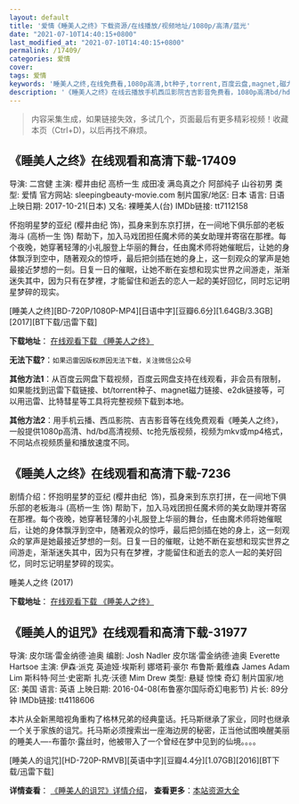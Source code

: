 ```yaml
---
layout: default
title: '爱情《睡美人之终》下载资源/在线播放/视频地址/1080p/高清/蓝光'
date: "2021-07-10T14:40:15+0800"
last_modified_at: "2021-07-10T14:40:15+0800"
permalink: /17409/
categories: 爱情
cover:
tags: 爱情
keywords: '睡美人之终,在线免费看,1080p高清,bt种子,torrent,百度云盘,magnet,磁力链,迅雷下载资源'
description: '《睡美人之终》在线云播放手机西瓜影院吉吉影音免费看，1080p高清bd/hd未删减完整版和tc抢先枪版，mkv/mp4格式，附带bt/torrent种子、magnet/磁力链、百度云盘、网盘资源迅雷下载链接'
---
```


>内容采集生成，如果链接失效，多试几个，页面最后有更多精彩视频！收藏本页（Ctrl+D)，以后再找不麻烦。


## 《睡美人之终》在线观看和高清下载-17409

导演: 二宫健 主演: 樱井由纪 高桥一生 成田凌 满岛真之介 阿部纯子 山谷初男 类型: 爱情 官方网站: sleepingbeauty-movie.com 制片国家/地区: 日本 语言: 日语 上映日期: 2017-10-21(日本) 又名: 裸睡美人(台) IMDb链接: tt7112158

怀抱明星梦的亚纪 (樱井由纪 饰)，孤身来到东京打拼，在一间地下俱乐部的老板海斗 (高桥一生 饰) 帮助下，加入马戏团担任魔术师的美女助理并寄宿在那裡。每个夜晚，她穿著轻薄的小礼服登上华丽的舞台，任由魔术师将她催眠后，让她的身体飘浮到空中，随著观众的惊呼，最后把剑插在她的身上，这一刻观众的掌声是她最接近梦想的一刻。日复一日的催眠，让她不断在妄想和现实世界之间游走，渐渐迷失其中，因为只有在梦裡，才能留住和逝去的恋人一起的美好回忆，同时忘记明星梦碎的现实。


[睡美人之终][BD-720P/1080P-MP4][日语中字][豆瓣6.6分][1.64GB/3.3GB][2017][BT下载/迅雷下载]

**下载地址**： [在线观看下载 《睡美人之终》](https://www.btdx8.com/torrent/smrzz_2017.html) 


**无法下载?**：`如果迅雷因版权原因无法下载，关注微信公众号 `

**其他方法1**：从百度云网盘下载视频，百度云网盘支持在线观看，非会员有限制，如果能找到迅雷下载链接、bt/torrent种子、magnet磁力链接、e2dk链接等，可以用迅雷、比特彗星等工具将完整视频下载到本地。

**其他方法2**：用手机云播、西瓜影院、吉吉影音等在线免费观看《睡美人之终》，一般提供1080p高清、hd/bd高清视频、tc抢先版视频，视频为mkv或mp4格式，不同站点视频质量和播放速度不同。


## 《睡美人之终》在线观看和高清下载-7236

剧情介绍：怀抱明星梦的亚纪 (樱井由纪  饰)，孤身来到东京打拼，在一间地下俱乐部的老板海斗 (高桥一生 饰) 帮助下，加入马戏团担任魔术师的美女助理并寄宿在那裡。每个夜晚，她穿著轻薄的小礼服登上华丽的舞台，任由魔术师将她催眠后，让她的身体飘浮到空中，随著观众的惊呼，最后把剑插在她的身上，这一刻观众的掌声是她最接近梦想的一刻。日复一日的催眠，让她不断在妄想和现实世界之间游走，渐渐迷失其中，因为只有在梦裡，才能留住和逝去的恋人一起的美好回忆，同时忘记明星梦碎的现实。


睡美人之终 (2017)

**下载地址**： [在线观看下载 《睡美人之终》](https://www.btbtdy.me/btdy/dy13275.html) 


## 《睡美人的诅咒》在线观看和高清下载-31977

导演: 皮尔瑞·雷金纳德·迪奥 编剧: Josh Nadler 皮尔瑞·雷金纳德·迪奥 Everette Hartsoe 主演: 伊森·派克 英迪娅·埃斯利 娜塔莉·豪尔 布鲁斯·戴维森 James Adam Lim 斯科特·阿兰·史密斯 扎克·沃德 Mim Drew 类型: 悬疑 惊悚 奇幻 制片国家/地区: 美国 语言: 英语 上映日期: 2016-04-08(布鲁塞尔国际奇幻电影节) 片长: 89分钟 IMDb链接: tt4118606

本片从全新黑暗视角重构了格林兄弟的经典童话。托马斯继承了家业，同时也继承一个关于家族的诅咒。托马斯必须搜索出一座海边房的秘密，正当他试图唤醒美丽的睡美人—-布蕾尔·露丝时，他被带入了一个曾经在梦中见到的仙境。。。。


[睡美人的诅咒][HD-720P-RMVB][英语中字][豆瓣4.4分][1.07GB][2016][BT下载/迅雷下载]

**详情查看**： [《睡美人的诅咒》详情介绍](/movie/31977/)， **查看更多**：[本站资源大全](/movie/t/all/)

